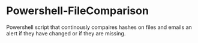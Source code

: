 # Powershell-FileComparison
Powershell script that continously compaires hashes on files and emails an alert if they have changed or if they are missing. 
